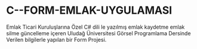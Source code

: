 # C--FORM-EMLAK-UYGULAMASI
Emlak Ticari Kuruluşlarına Özel C# dili le yazılmış emlak kaydetme emlak silme güncelleme içeren Uludağ Üniversitesi Görsel Programlama Dersinde Verilen bilgilerle yapılan bir Form Projesi.

